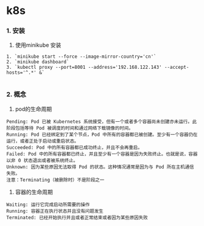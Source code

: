 # k8s 
### 1. 安装
1. 使用minikube 安装
```shell
1. `minikube start --force --image-mirror-country='cn'`
2. `minikube dashboard`
3. `kubectl proxy --port=8001 --address='192.168.122.143' --accept-hosts='^.*' &`


```  

### 2. 概念
1. pod的生命周期
```shell
Pending: Pod 已被 Kubernetes 系统接受，但有一个或者多个容器尚未创建亦未运行。此阶段包括等待 Pod 被调度的时间和通过网络下载镜像的时间。
Running: Pod 已经绑定到了某个节点，Pod 中所有的容器都已被创建。至少有一个容器仍在运行，或者正处于启动或重启状态。
Succeeded: Pod 中的所有容器都已成功终止，并且不会再重启。
Failed: Pod 中的所有容器都已终止，并且至少有一个容器是因为失败终止。也就是说，容器以非 0 状态退出或者被系统终止。
Unknown: 因为某些原因无法取得 Pod 的状态。这种情况通常是因为与 Pod 所在主机通信失败。
注意：Terminating（被删除时）不是阶段之一
```    
1. 容器的生命周期
```shell
Waiting: 运行它完成启动所需要的操作
Running: 容器正在执行状态并且没有问题发生
Terminated: 已经开始执行并且或者正常结束或者因为某些原因失败
```  